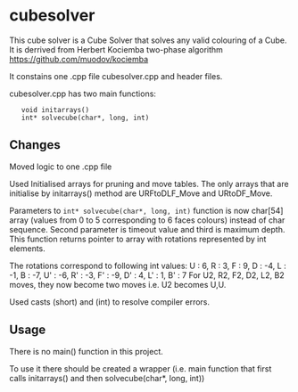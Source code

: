 # cubesolver

This cube solver is a Cube Solver that solves any valid colouring of a Cube.
It is derrived from Herbert Kociemba two-phase algorithm
https://github.com/muodov/kociemba

It constains one .cpp file cubesolver.cpp and header files.

cubesolver.cpp has two main functions:
```
   void initarrays()
   int* solvecube(char*, long, int)
```
## Changes

Moved logic to one .cpp file

Used Initialised arrays for pruning and move tables.
The only arrays that are initialise by initarrays() method are
URFtoDLF_Move and URtoDF_Move.

Parameters to  `int* solvecube(char*, long, int)` function is now char[54] array (values from 0 to 5 corresponding to 6 faces colours) instead of char sequence.
Second parameter is timeout value and third is maximum depth.
This function returns pointer to array with rotations represented by int elements.

The rotations correspond to following int values:
U : 6,
R : 3,
F : 9,
D : -4,
L : -1,
B : -7,
U' : -6,
R' : -3,
F' : -9,
D' : 4,
L' : 1,
B' : 7
For U2, R2, F2, D2, L2, B2 moves, they now become two moves i.e. U2 becomes U,U.

Used casts (short) and (int) to resolve compiler errors.

## Usage

There is no main() function in this project.

To use it there should be created a wrapper (i.e. main function that first calls initarrays() and then solvecube(char*, long, int))


